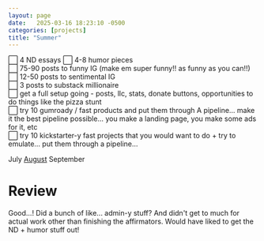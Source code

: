 ```yaml
---
layout: page
date:   2025-03-16 18:23:10 -0500
categories: [projects]
title: "Summer"
---
```

⬜ 4 ND essays
⬜ 4-8 humor pieces   
⬜ 75-90 posts to funny IG (make em super funny!! as funny as you can!!)   
⬜ 12-50 posts to sentimental IG   
⬜ 3 posts to substack millionaire   
⬜ get a full setup going - posts, llc, stats, donate buttons, opportunities to do things like the pizza stunt  
⬜ try 10 gumroady / fast products and put them through A pipeline… make it the best pipeline possible…    you make a landing page, you make some ads for it, etc  
⬜ try 10 kickstarter-y fast projects that you would want to do + try to emulate… put them through a    pipeline…   


July
[August](https://lilya2148.github.io/projects/2025/03/16/august-2025.html)
September

# Review
Good...! Did a bunch of like... admin-y stuff? And didn't get to much for actual work other than finishing the affirmators. Would have liked to get the ND + humor stuff out! 